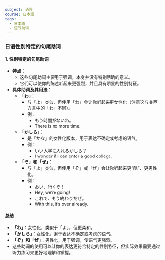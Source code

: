 ```yaml
---
subject: 语言
course: 日本語
tags:
  - 日本語
  - 语气助词
---
```


### 日语性别特定的句尾助词

#### 1. 性别特定的句尾助词
- **特点**：
  - 这些句尾助词主要用于强调，本身并没有特别明确的意义。
  - 它们可以使你的陈述听起来更强烈，并且具有明显的性别特征。
- **具体助词及其用法**：
  - **「わ」**：
    - 与「よ」类似，但使用「わ」会让你听起来更女性化（注意这与关西方言中的「わ」不同）。
    - 例：
      - もう時間がないわ。
      - There is no more time.
  - **「かしら」**：
    - 是「かな」的女性化版本，用于表达不确定或考虑的语气。
    - 例：
      - いい大学に入れるかしら？
      - I wonder if I can enter a good college.
  - **「ぞ」和「ぜ」**：
    - 与「よ」类似，但使用「ぞ」或「ぜ」会让你听起来更“酷”、更男性化。
    - 例：
      - おい、行くぞ！
      - Hey, we’re going!
      - これで、もう終わりだぜ。
      - With this, it’s over already.

#### 总结
- **「わ」**：女性化，类似于「よ」，但更柔和。
- **「かしら」**：女性化，用于表达不确定或考虑的语气。
- **「ぞ」和「ぜ」**：男性化，用于强调，使语气更强烈。
- 这些助词的使用可以让你的表达更符合特定的性别特征，但实际效果需要通过听力练习来更好地理解和掌握。